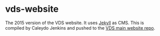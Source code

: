 # vds-website

The 2015 version of the VDS website.
It uses [Jekyll](http://jekyllrb.com/) as CMS.
This is compiled by Caleydo Jenkins and pushed to the [VDS main website repo](https://github.com/VCG/vds-website).
